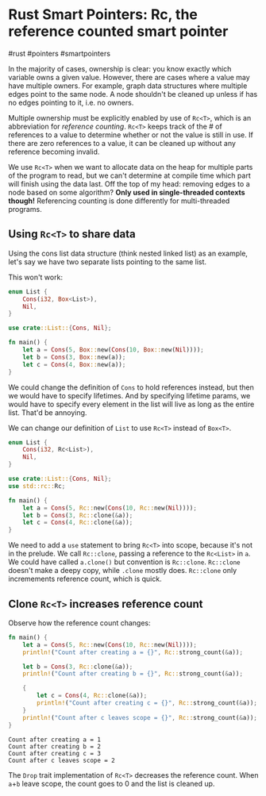 # Rust Smart Pointers: Rc, the reference counted smart pointer
#rust #pointers #smartpointers

In the majority of cases, ownership is clear:
you know exactly which variable owns a given value.
However, there are cases where a value may have multiple owners.
For example, graph data structures where multiple edges point to the same node.
A node shouldn't be cleaned up unless if has no edges pointing to it, i.e. no owners.

Multiple ownership must be explicitly enabled by use of `Rc<T>`,
which is an abbreviation for _reference counting_.
`Rc<T>` keeps track of the # of references to a value
to determine whether or not the value is still in use.
If there are zero references to a value, it can be cleaned up without any reference becoming invalid.

We use `Rc<T>` when we want to allocate data on the heap for multiple parts of the program to read, but we can't determine at compile time which part will finish using the data last.
Off the top of my head: removing edges to a node based on some algorithm?
**Only used in single-threaded contexts though!**
Referencing counting is done differently for multi-threaded programs.

## Using `Rc<T>` to share data

Using the cons list data structure (think nested linked list) as an example,
let's say we have two separate lists pointing to the same list.

This won't work:
```rust
enum List {
    Cons(i32, Box<List>),
    Nil,
}

use crate::List::{Cons, Nil};

fn main() {
    let a = Cons(5, Box::new(Cons(10, Box::new(Nil))));
    let b = Cons(3, Box::new(a));
    let c = Cons(4, Box::new(a));
}
```

We could change the definition of `Cons` to hold references instead,
but then we would have to specify lifetimes.
And by specifying lifetime params, we would have to specify every element in the list will live as long as the entire list.
That'd be annoying.

We can change our definition of `List` to use `Rc<T>` instead of `Box<T>`.
```rust
enum List {
    Cons(i32, Rc<List>),
    Nil,
}

use crate::List::{Cons, Nil};
use std::rc::Rc;

fn main() {
    let a = Cons(5, Rc::new(Cons(10, Rc::new(Nil))));
    let b = Cons(3, Rc::clone(&a));
    let c = Cons(4, Rc::clone(&a));
}
```
We need to add a `use` statement to bring `Rc<T>` into scope,
because it's not in the prelude.
We call `Rc::clone`, passing a reference to the `Rc<List>` in `a`.
We could have called `a.clone()` but convention is `Rc::clone`.
`Rc::clone` doesn't make a deepy copy, while `.clone` mostly does.
`Rc::clone` only incremements reference count, which is quick.

## Clone `Rc<T>` increases reference count

Observe how the reference count changes:
```rust
fn main() {
    let a = Cons(5, Rc::new(Cons(10, Rc::new(Nil))));
    println!("Count after creating a = {}", Rc::strong_count(&a));

    let b = Cons(3, Rc::clone(&a));
    println!("Count after creating b = {}", Rc::strong_count(&a));

    {
        let c = Cons(4, Rc::clone(&a));
        println!("Count after creating c = {}", Rc::strong_count(&a));
    }
    println!("Count after c leaves scope = {}", Rc::strong_count(&a));
}
```
```output
Count after creating a = 1
Count after creating b = 2
Count after creating c = 3
Count after c leaves scope = 2
```
The `Drop` trait implementation of `Rc<T>` decreases the reference count.
When `a`+`b` leave scope, the count goes to 0 and the list is cleaned up.

